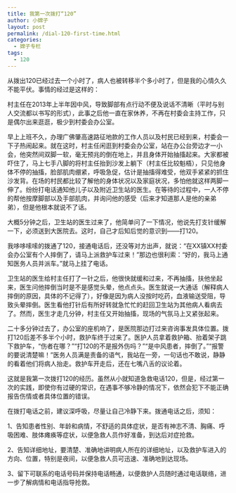 ```yaml
---
title: 我第一次拨打“120”
author: 小嫦子
layout: post
permalink: /dial-120-first-time.html
categories:
  - 嫦子专栏
tags:
  - 120
---
```

从拨出120已经过去一个小时了，病人也被转移半个多小时了，但是我的心情久久不能平伏。事情的经过是这样的：

村主任在2013年上半年因中风，导致脚部有点行动不便及说话不清晰（平时与别人交流都以书写的形式），此事之后他一直在家休养，不再在村委会主持工作，只是偶尔出来逛逛，极少到村委会办公室。  


  
早上上班不久，办理广佛肇高速路征地款的工作人员以及村民已经到来，村委会一下子热闹起来。就在这时，村主任闲逛到村委会办公室，站在办公台旁边才一小会，他突然间双脚一软，毫无预兆的倒在地上，并且身体开始抽搐起来。大家都被吓住了，马上七手八脚的将村主任抬到沙发上躺下（村主任比较魁梧），只见他身体不停的抽搐，脸部肌肉绷紧，呼吸急促，估计是抽搐得难受，他双手紧紧的抓住沙发背。在场的村民都比较了解他的身体状况以及家庭状况，多怕他就这样两脚一伸了。纷纷打电话通知他儿子以及附近卫生站的医生。在等待的过程中，一人不停的帮他按摩脚部以及手部肌肉，并询问他的感受（后来才知道那人是他的亲弟弟），但是他根本就说不了话。

大概5分钟之后，卫生站的医生过来了，他简单问了一下情况，他说先打支针缓解一下，必须送到大医院去。这时，自己才后知后觉的意识到——打120。

我哆哆嗦嗦的拨通了120，接通电话后，还没等对方出声，就说：“在XX镇XX村委会办公室有个人摔倒了，请马上派救护车过来！”那边也很利索：“好的，我马上通知医务人员并派车。”就马上挂了电话。

卫生站的医生给村主任打了一针之后，他很快就缓和过来，不再抽搐，扶他坐起来，医生问他摔倒当时是不是感觉头晕，他点点头。医生就说一大通话（解释病人摔倒的原因，具体的不记得了），好像是因为病人没按时吃药，血液输送受阻，导致头晕摔倒。医生看他打针后有所好转就急忙忙的赶回卫生站为其他病人看病去了。然而，医生才走几分钟，村主任又开始抽搐，现场的气氛马上又紧张起来。

二十多分钟过去了，办公室的座机响了，是医院那边打过来咨询事发具体位置。拨打120后差不多半个小时，救护车终于过来了。医护人员拿着救护箱、抬着架子跳下救护车，“伤者在哪？”“打120的不是报外伤吗？”“是中风患者，摔倒了。”“报警的要说清楚嘛！”医务人员满是责备的语气，我站在一旁，一句话也不敢说，静静的看着他们将病人抬走。救护车开走后，还在七嘴八舌的议论着。

这就是我第一次拨打120的经历。虽然从小就知道急救电话120，但是，经过第一次的实践，即使你有过硬的常识，在遇事不够冷静的情况下，依然会犯下不能正确报告伤情或者具体位置的错误。

在拨打电话之前，建议深呼吸，尽量让自己冷静下来。拨通电话之后，须知：

1、告知患者性别、年龄和病情，不舒适的具体症状，是否有神志不清、胸痛、呼吸困难、肢体瘫痪等症状，以便急救人员作好准备，到达后对症抢救。

2、告知详细地址，要清楚、准确地讲明病人所在的详细地址，以及救护车进入的方向、位置，特别是夜间，以便急救人员可迅速、准确地到达现场。

3、留下可联系的电话号码并保持电话畅通，以便救护人员随时通过电话联络，进一步了解病情和电话指导抢救。
